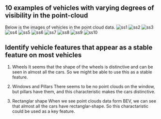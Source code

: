 ## 10 examples of vehicles with varying degrees of visibility in the point-cloud

Below is the images of vehicles in the point cloud data.
![ss1](screenshots/screenshot2023-03-17%20213830.png)
![ss2](screenshots/screenshot2023-03-17%20214033.png)
![ss3](screenshots/screenshot2023-03-17%20214316.png)
![ss4](screenshots/screenshot2023-03-17%20214421.png)
![ss5](screenshots/screenshot2023-03-17%20214620.png)
![ss6](screenshots/screenshot2023-03-17%20214734.png)
![ss7](screenshots/screenshot2023-03-17%20215030.png)
![ss8](screenshots/screenshot2023-03-17%20215321.png)
![ss9](screenshots/screenshot2023-03-17%20214834.png)
![ss10](screenshots/screenshot2023-03-17%20215103.png)

## Identify vehicle features that appear as a stable feature on most vehicles

1. Wheels
It seems that the shape of the wheels is distinctive and can be seen in almost all the cars. So we might be able to use this as a stable feature.

2. Windows and Pillars
There seems to be no point clouds on the window, but pillars have them, and this characteristic makes the cars distinctive.

3. Rectanglar shape
When we see point clouds data form BEV, we can see that almost all the cars have rectanglar-shape. So this charactaristic could be used as a key feature.